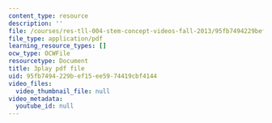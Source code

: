 ```yaml
---
content_type: resource
description: ''
file: /courses/res-tll-004-stem-concept-videos-fall-2013/95fb7494229bef15ee5974419cbf4144_JGeTcRfKgBo.pdf
file_type: application/pdf
learning_resource_types: []
ocw_type: OCWFile
resourcetype: Document
title: 3play pdf file
uid: 95fb7494-229b-ef15-ee59-74419cbf4144
video_files:
  video_thumbnail_file: null
video_metadata:
  youtube_id: null
---
```

